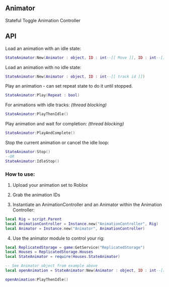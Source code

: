 ## Animator

Stateful Toggle Animation Controller

## API 

Load an animation with an idle state: 
```lua
StateAnimator:New(Animator : object, ID : int--[[ Move ]], ID : int--[[ Idle ]])
```

Load an animation with no idle state:
```lua
StateAnimator:New(Animator : object, ID : int--[[ track id ]])
```

Play an animation - can set repeat state to do it until stopped.
```lua
StateAnimator:Play(Repeat : bool)
```

For animations with idle tracks:
*(thread blocking)*
```lua
StateAnimator:PlayThenIdle()
```

Play animation and wait for completion: 
*(thread blocking)*
```lua
StateAnimator:PlayAndComplete()
```

Stop the current animation or cancel the idle loop:
```lua
StateAnimator:Stop()
--OR 
StateAnimator:IdleStop()
```


### How to use:

1. Upload your animation set to Roblox 

2. Grab the animation IDs

3. Instantiate an AnimationController and an Animator within the Animation Controller: 
```lua
local Rig = script.Parent
local AnimationController = Instance.new("AnimationController", Rig)
local Animator = Instance.new("Animator", AnimationController)
```

4. Use the animator module to control your rig:

```lua 
local ReplicatedStorage = game:GetService("ReplicatedStorage")
local Houses = ReplicatedStorage.Houses
local StateAnimator = require(Houses.StateAnimator)

-- See Animator object from example above
local openAnimation = StateAnimator:New(Animator : object, ID : int--[[ Move ]], ID : int--[[ Idle ]])

openAnimation:PlayThenIdle()
```

